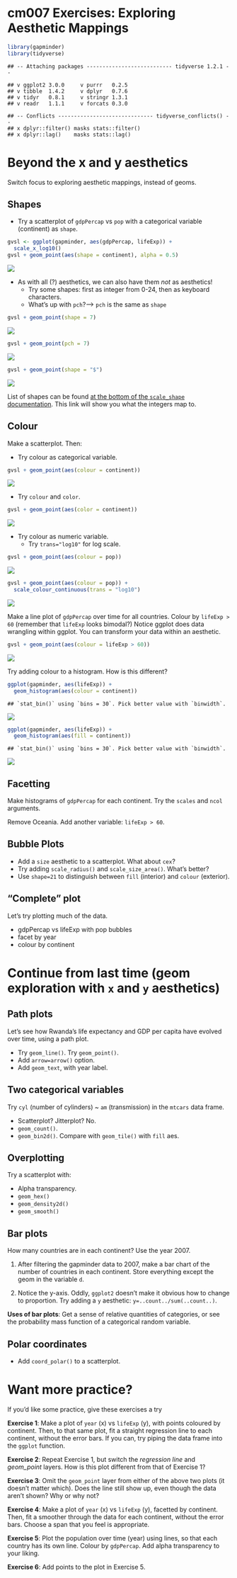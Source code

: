 cm007 Exercises: Exploring Aesthetic Mappings
================

``` r
library(gapminder)
library(tidyverse)
```

    ## -- Attaching packages --------------------------- tidyverse 1.2.1 --

    ## v ggplot2 3.0.0     v purrr   0.2.5
    ## v tibble  1.4.2     v dplyr   0.7.6
    ## v tidyr   0.8.1     v stringr 1.3.1
    ## v readr   1.1.1     v forcats 0.3.0

    ## -- Conflicts ------------------------------ tidyverse_conflicts() --
    ## x dplyr::filter() masks stats::filter()
    ## x dplyr::lag()    masks stats::lag()

# Beyond the x and y aesthetics

Switch focus to exploring aesthetic mappings, instead of geoms.

## Shapes

  - Try a scatterplot of `gdpPercap` vs `pop` with a categorical
    variable (continent) as `shape`.

<!-- end list -->

``` r
gvsl <- ggplot(gapminder, aes(gdpPercap, lifeExp)) +
  scale_x_log10()
gvsl + geom_point(aes(shape = continent), alpha = 0.5)
```

![](cm007-exercise_files/figure-gfm/unnamed-chunk-2-1.png)<!-- -->

  - As with all (?) aesthetics, we can also have them *not* as
    aesthetics\!
      - Try some shapes: first as integer from 0-24, then as keyboard
        characters.
      - What’s up with `pch`?—\> `pch` is the same as `shape`

<!-- end list -->

``` r
gvsl + geom_point(shape = 7)
```

![](cm007-exercise_files/figure-gfm/unnamed-chunk-3-1.png)<!-- -->

``` r
gvsl + geom_point(pch = 7)
```

![](cm007-exercise_files/figure-gfm/unnamed-chunk-3-2.png)<!-- -->

``` r
gvsl + geom_point(shape = "$")
```

![](cm007-exercise_files/figure-gfm/unnamed-chunk-3-3.png)<!-- -->

List of shapes can be found [at the bottom of the `scale_shape`
documentation](https://ggplot2.tidyverse.org/reference/scale_shape.html).
This link will show you what the integers map to.

## Colour

Make a scatterplot. Then:

  - Try colour as categorical variable.

<!-- end list -->

``` r
gvsl + geom_point(aes(colour = continent))
```

![](cm007-exercise_files/figure-gfm/unnamed-chunk-4-1.png)<!-- -->

  - Try `colour` and `color`.

<!-- end list -->

``` r
gvsl + geom_point(aes(color = continent))
```

![](cm007-exercise_files/figure-gfm/unnamed-chunk-5-1.png)<!-- -->

  - Try colour as numeric variable.
      - Try `trans="log10"` for log scale.

<!-- end list -->

``` r
gvsl + geom_point(aes(colour = pop))
```

![](cm007-exercise_files/figure-gfm/unnamed-chunk-6-1.png)<!-- -->

``` r
gvsl + geom_point(aes(colour = pop)) +
  scale_colour_continuous(trans = "log10")
```

![](cm007-exercise_files/figure-gfm/unnamed-chunk-6-2.png)<!-- -->

Make a line plot of `gdpPercap` over time for all countries. Colour by
`lifeExp > 60` (remember that `lifeExp` looks bimodal?) Notice ggplot
does data wrangling within ggplot. You can transform your data within an
aesthetic.

``` r
gvsl + geom_point(aes(colour = lifeExp > 60))
```

![](cm007-exercise_files/figure-gfm/unnamed-chunk-7-1.png)<!-- -->

Try adding colour to a histogram. How is this different?

``` r
ggplot(gapminder, aes(lifeExp)) +
  geom_histogram(aes(colour = continent))
```

    ## `stat_bin()` using `bins = 30`. Pick better value with `binwidth`.

![](cm007-exercise_files/figure-gfm/unnamed-chunk-8-1.png)<!-- -->

``` r
ggplot(gapminder, aes(lifeExp)) +
  geom_histogram(aes(fill = continent))
```

    ## `stat_bin()` using `bins = 30`. Pick better value with `binwidth`.

![](cm007-exercise_files/figure-gfm/unnamed-chunk-8-2.png)<!-- -->

## Facetting

Make histograms of `gdpPercap` for each continent. Try the `scales` and
`ncol` arguments.

Remove Oceania. Add another variable: `lifeExp > 60`.

## Bubble Plots

  - Add a `size` aesthetic to a scatterplot. What about `cex`?
  - Try adding `scale_radius()` and `scale_size_area()`. What’s better?
  - Use `shape=21` to distinguish between `fill` (interior) and `colour`
    (exterior).

## “Complete” plot

Let’s try plotting much of the data.

  - gdpPercap vs lifeExp with pop bubbles
  - facet by year
  - colour by continent

# Continue from last time (geom exploration with `x` and `y` aesthetics)

## Path plots

Let’s see how Rwanda’s life expectancy and GDP per capita have evolved
over time, using a path plot.

  - Try `geom_line()`. Try `geom_point()`.
  - Add `arrow=arrow()` option.
  - Add `geom_text`, with year label.

## Two categorical variables

Try `cyl` (number of cylinders) ~ `am` (transmission) in the `mtcars`
data frame.

  - Scatterplot? Jitterplot? No.
  - `geom_count()`.
  - `geom_bin2d()`. Compare with `geom_tile()` with `fill` aes.

## Overplotting

Try a scatterplot with:

  - Alpha transparency.
  - `geom_hex()`
  - `geom_density2d()`
  - `geom_smooth()`

## Bar plots

How many countries are in each continent? Use the year 2007.

1.  After filtering the gapminder data to 2007, make a bar chart of the
    number of countries in each continent. Store everything except the
    geom in the variable `d`.

2.  Notice the y-axis. Oddly, `ggplot2` doesn’t make it obvious how to
    change to proportion. Try adding a `y` aesthetic:
    `y=..count../sum(..count..)`.

**Uses of bar plots**: Get a sense of relative quantities of categories,
or see the probability mass function of a categorical random variable.

## Polar coordinates

  - Add `coord_polar()` to a scatterplot.

# Want more practice?

If you’d like some practice, give these exercises a try

**Exercise 1**: Make a plot of `year` (x) vs `lifeExp` (y), with points
coloured by continent. Then, to that same plot, fit a straight
regression line to each continent, without the error bars. If you can,
try piping the data frame into the `ggplot` function.

**Exercise 2**: Repeat Exercise 1, but switch the *regression line* and
*geom\_point* layers. How is this plot different from that of Exercise
1?

**Exercise 3**: Omit the `geom_point` layer from either of the above two
plots (it doesn’t matter which). Does the line still show up, even
though the data aren’t shown? Why or why not?

**Exercise 4**: Make a plot of `year` (x) vs `lifeExp` (y), facetted by
continent. Then, fit a smoother through the data for each continent,
without the error bars. Choose a span that you feel is appropriate.

**Exercise 5**: Plot the population over time (year) using lines, so
that each country has its own line. Colour by `gdpPercap`. Add alpha
transparency to your liking.

**Exercise 6**: Add points to the plot in Exercise 5.
